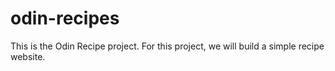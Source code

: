 # odin-recipes
This is the Odin Recipe project. For this project, we will build a simple recipe website.
